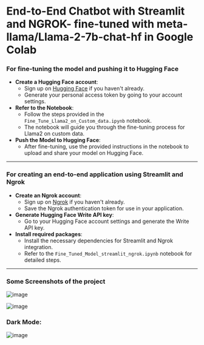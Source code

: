 <h1> End-to-End Chatbot with Streamlit and NGROK- fine-tuned with meta-llama/Llama-2-7b-chat-hf in Google Colab</h1>

<h3>For fine-tuning the model and pushing it to Hugging Face</h3>
<ul>
    <li><strong>Create a Hugging Face account</strong>:
        <ul>
            <li>Sign up on <a href="https://huggingface.co/" target="_blank">Hugging Face</a> if you haven't already.</li>
            <li>Generate your personal access token by going to your account settings.</li>
        </ul>
    </li>
    <li><strong>Refer to the Notebook</strong>:
        <ul>
            <li>Follow the steps provided in the <code>Fine_Tune_Llama2_on_Custom_data.ipynb</code> notebook.</li>
            <li>The notebook will guide you through the fine-tuning process for Llama2 on custom data.</li>
        </ul>
    </li>
    <li><strong>Push the Model to Hugging Face</strong>:
        <ul>
            <li>After fine-tuning, use the provided instructions in the notebook to upload and share your model on Hugging Face.</li>
        </ul>
    </li>
</ul>
<hr>
<h3>For creating an end-to-end application using Streamlit and Ngrok</h3>
<ul>
    <li><strong>Create an Ngrok account</strong>:
        <ul>
            <li>Sign up on <a href="https://ngrok.com/" target="_blank">Ngrok</a> if you haven't already.</li>
            <li>Save the Ngrok authentication token for use in your application.</li>
        </ul>
    </li>
    <li><strong>Generate Hugging Face Write API key</strong>:
        <ul>
            <li>Go to your Hugging Face account settings and generate the Write API key.</li>
        </ul>
    </li>
    <li><strong>Install required packages</strong>:
        <ul>
            <li>Install the necessary dependencies for Streamlit and Ngrok integration.</li>
            <li>Refer to the <code>Fine_Tuned_Model_streamlit_ngrok.ipynb</code> notebook for detailed steps.</li>
        </ul>
    </li>
</ul>
<hr>

<h3>Some Screenshots of the project</h3>




![image](https://github.com/user-attachments/assets/24866a9c-8ea1-48fe-a422-2c8612910ce6)

![image](https://github.com/user-attachments/assets/b5bfefc0-f0a6-4fcd-9870-2db9697e2685)

<h3>Dark Mode:</h3>

![image](https://github.com/user-attachments/assets/572ba0f6-4ecc-4177-8b88-97004779ae69)
